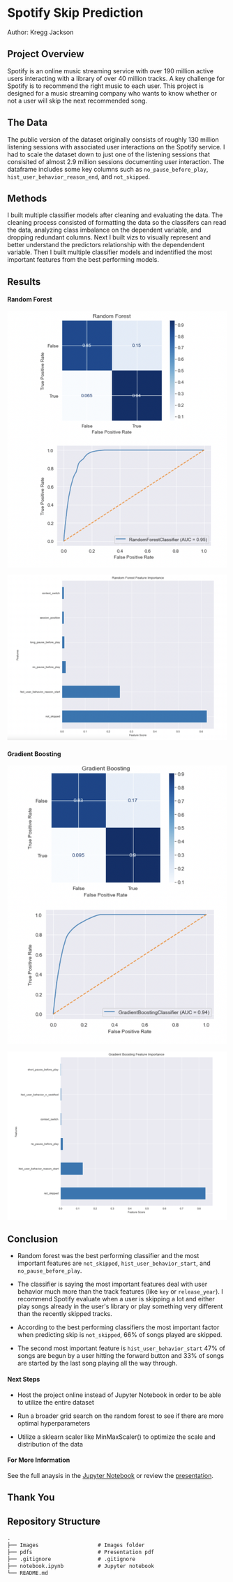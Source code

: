 # Spotify Skip Prediction

Author: Kregg Jackson

## Project Overview

Spotify is an online music streaming service with over 190 million active users interacting with a library of over 40 million tracks. A key challenge for Spotify is to recommend the right music to each user. This project is designed for a music streaming company who wants to know whether or not a user will skip the next recommended song.

## The Data

The public version of the dataset originally consists of roughly 130 million listening sessions with associated user interactions on the Spotify service. I had to scale the dataset down to just one of the listening sessions that consisited of almost 2.9 million sessions documenting user interaction. The dataframe includes some key columns such as `no_pause_before_play`, `hist_user_behavior_reason_end`, and `not_skipped`.

## Methods

I built multiple classifier models after cleaning and evaluating the data. The cleaning process consisted of formatting the data so the classifers can read the data, analyzing class imbalance on the dependent variable, and dropping redundant columns. Next I built vizs to visually represent and better understand the predictors relationship with the dependendent variable. Then I built multiple classifier models and indentified the most important features from the best performing models. 

## Results

#### Random Forest

![](images/rf_cmap.png)

![](images/rf_fi.png)

#### Gradient Boosting

![](images/gbc_cmap.png)

![](images/gbc_fi.png)

## Conclusion

* Random forest was the best performing classifier and the most important features are `not_skipped`, `hist_user_behavior_start`, and `no_pause_before_play`.

* The classifier is saying the most important features deal with user behavior much more than the track features (like `key` or `release_year`). I recommend Spotify evaluate when a user is skipping a lot and either play songs already in the user's library or play something very different than the recently skipped tracks.

* According to the best performing classifiers the most important factor when predicting skip is `not_skipped`, 66% of songs played are skipped.

* The second most important feature is `hist_user_behavior_start` 47% of songs are begun by a user hitting the forward button and 33% of songs are started by the last song playing all the way through.

#### Next Steps

* Host the project online instead of Jupyter Notebook in order to be able to utilize the entire dataset

* Run a broader grid search on the random forest to see if there are more optimal hyperparameters

* Utilize a sklearn scaler like MinMaxScaler() to optimize the scale and distribution of the data

#### For More Information
See the full anaysis in the [Jupyter Notebook](https://github.com/kreggthegoat/skip-prediction/blob/main/README.md) or review the [presentation](https://github.com/kreggthegoat/skip-prediction/blob/main/pdfs/capstonepresentation.pdf).

## Thank You

## Repository Structure

    .
    ├── Images                   # Images folder
    ├── pdfs                     # Presentation pdf 
    ├── .gitignore               # .gitignore
    ├── notebook.ipynb           # Jupyter notebook
    └── README.md

